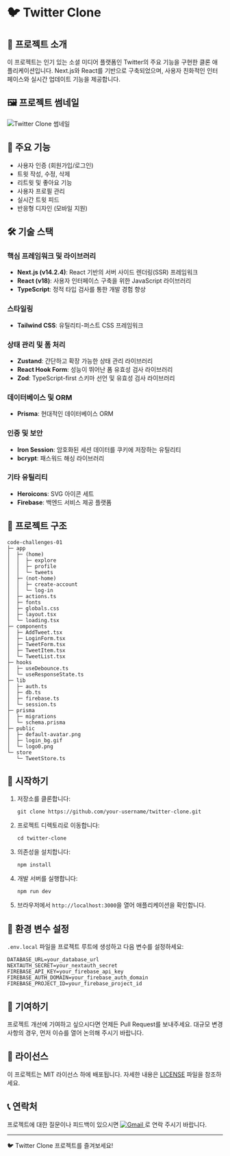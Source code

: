 # 🐦 Twitter Clone

## 📖 프로젝트 소개

이 프로젝트는 인기 있는 소셜 미디어 플랫폼인 Twitter의 주요 기능을 구현한 클론 애플리케이션입니다. Next.js와 React를 기반으로 구축되었으며, 사용자 친화적인 인터페이스와 실시간 업데이트 기능을 제공합니다.

## 🖼️ 프로젝트 썸네일

![Twitter Clone 썸네일](https://github.com/user-attachments/assets/3edfa04a-2054-4b6e-8701-70a9e7cae67b)

## 🚀 주요 기능

- 사용자 인증 (회원가입/로그인)
- 트윗 작성, 수정, 삭제
- 리트윗 및 좋아요 기능
- 사용자 프로필 관리
- 실시간 트윗 피드
- 반응형 디자인 (모바일 지원)

## 🛠 기술 스택

### 핵심 프레임워크 및 라이브러리
- **Next.js (v14.2.4)**: React 기반의 서버 사이드 렌더링(SSR) 프레임워크
- **React (v18)**: 사용자 인터페이스 구축을 위한 JavaScript 라이브러리
- **TypeScript**: 정적 타입 검사를 통한 개발 경험 향상

### 스타일링
- **Tailwind CSS**: 유틸리티-퍼스트 CSS 프레임워크

### 상태 관리 및 폼 처리
- **Zustand**: 간단하고 확장 가능한 상태 관리 라이브러리
- **React Hook Form**: 성능이 뛰어난 폼 유효성 검사 라이브러리
- **Zod**: TypeScript-first 스키마 선언 및 유효성 검사 라이브러리

### 데이터베이스 및 ORM
- **Prisma**: 현대적인 데이터베이스 ORM

### 인증 및 보안
- **Iron Session**: 암호화된 세션 데이터를 쿠키에 저장하는 유틸리티
- **bcrypt**: 패스워드 해싱 라이브러리

### 기타 유틸리티
- **Heroicons**: SVG 아이콘 세트
- **Firebase**: 백엔드 서비스 제공 플랫폼

## 📁 프로젝트 구조

```
code-challenges-01
├─ app
│  ├─ (home)
│  │  ├─ explore
│  │  ├─ profile
│  │  └─ tweets
│  ├─ (not-home)
│  │  ├─ create-account
│  │  └─ log-in
│  ├─ actions.ts
│  ├─ fonts
│  ├─ globals.css
│  ├─ layout.tsx
│  └─ loading.tsx
├─ components
│  ├─ AddTweet.tsx
│  ├─ LoginForm.tsx
│  ├─ TweetForm.tsx
│  ├─ TweetItem.tsx
│  └─ TweetList.tsx
├─ hooks
│  ├─ useDebounce.ts
│  └─ useResponseState.ts
├─ lib
│  ├─ auth.ts
│  ├─ db.ts
│  ├─ firebase.ts
│  └─ session.ts
├─ prisma
│  ├─ migrations
│  └─ schema.prisma
├─ public
│  ├─ default-avatar.png
│  ├─ login_bg.gif
│  └─ logo0.png
└─ store
   └─ TweetStore.ts
```

## 🚀 시작하기

1. 저장소를 클론합니다:
   ```
   git clone https://github.com/your-username/twitter-clone.git
   ```

2. 프로젝트 디렉토리로 이동합니다:
   ```
   cd twitter-clone
   ```

3. 의존성을 설치합니다:
   ```
   npm install
   ```

4. 개발 서버를 실행합니다:
   ```
   npm run dev
   ```

5. 브라우저에서 `http://localhost:3000`을 열어 애플리케이션을 확인합니다.

## 📝 환경 변수 설정

`.env.local` 파일을 프로젝트 루트에 생성하고 다음 변수를 설정하세요:

```
DATABASE_URL=your_database_url
NEXTAUTH_SECRET=your_nextauth_secret
FIREBASE_API_KEY=your_firebase_api_key
FIREBASE_AUTH_DOMAIN=your_firebase_auth_domain
FIREBASE_PROJECT_ID=your_firebase_project_id
```

## 🤝 기여하기

프로젝트 개선에 기여하고 싶으시다면 언제든 Pull Request를 보내주세요. 대규모 변경사항의 경우, 먼저 이슈를 열어 논의해 주시기 바랍니다.

## 📄 라이선스

이 프로젝트는 MIT 라이선스 하에 배포됩니다. 자세한 내용은 [LICENSE](LICENSE) 파일을 참조하세요.

## 📞 연락처

프로젝트에 대한 질문이나 피드백이 있으시면 <a href="mailto:newri0807@gmail.com">
<img src="https://img.shields.io/badge/-Gmail-d14836?style=flat&logo=Gmail&logoColor=white" alt="Gmail" />
</a>로 연락 주시기 바랍니다.

---

🐦 Twitter Clone 프로젝트를 즐겨보세요!
